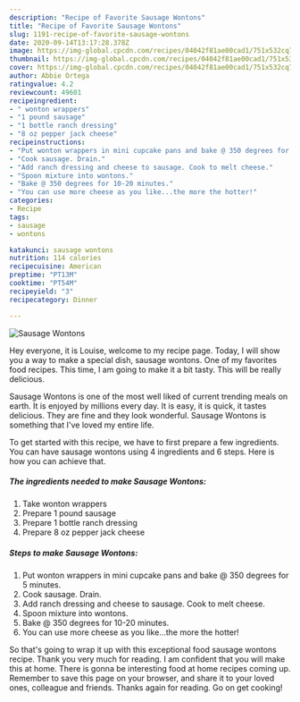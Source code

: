 ```yaml
---
description: "Recipe of Favorite Sausage Wontons"
title: "Recipe of Favorite Sausage Wontons"
slug: 1191-recipe-of-favorite-sausage-wontons
date: 2020-09-14T13:17:28.378Z
image: https://img-global.cpcdn.com/recipes/04042f81ae00cad1/751x532cq70/sausage-wontons-recipe-main-photo.jpg
thumbnail: https://img-global.cpcdn.com/recipes/04042f81ae00cad1/751x532cq70/sausage-wontons-recipe-main-photo.jpg
cover: https://img-global.cpcdn.com/recipes/04042f81ae00cad1/751x532cq70/sausage-wontons-recipe-main-photo.jpg
author: Abbie Ortega
ratingvalue: 4.2
reviewcount: 49601
recipeingredient:
- " wonton wrappers"
- "1 pound sausage"
- "1 bottle ranch dressing"
- "8 oz pepper jack cheese"
recipeinstructions:
- "Put wonton wrappers in mini cupcake pans and bake @ 350 degrees for 5 minutes."
- "Cook sausage. Drain."
- "Add ranch dressing and cheese to sausage. Cook to melt cheese."
- "Spoon mixture into wontons."
- "Bake @ 350 degrees for 10-20 minutes."
- "You can use more cheese as you like...the more the hotter!"
categories:
- Recipe
tags:
- sausage
- wontons

katakunci: sausage wontons 
nutrition: 114 calories
recipecuisine: American
preptime: "PT13M"
cooktime: "PT54M"
recipeyield: "3"
recipecategory: Dinner

---
```



![Sausage Wontons](https://img-global.cpcdn.com/recipes/04042f81ae00cad1/751x532cq70/sausage-wontons-recipe-main-photo.jpg)

Hey everyone, it is Louise, welcome to my recipe page. Today, I will show you a way to make a special dish, sausage wontons. One of my favorites food recipes. This time, I am going to make it a bit tasty. This will be really delicious.

Sausage Wontons is one of the most well liked of current trending meals on earth. It is enjoyed by millions every day. It is easy, it is quick, it tastes delicious. They are fine and they look wonderful. Sausage Wontons is something that I've loved my entire life.




To get started with this recipe, we have to first prepare a few ingredients. You can have sausage wontons using 4 ingredients and 6 steps. Here is how you can achieve that.

<!--inarticleads1-->

##### The ingredients needed to make Sausage Wontons:

1. Take  wonton wrappers
1. Prepare 1 pound sausage
1. Prepare 1 bottle ranch dressing
1. Prepare 8 oz pepper jack cheese




<!--inarticleads2-->

##### Steps to make Sausage Wontons:

1. Put wonton wrappers in mini cupcake pans and bake @ 350 degrees for 5 minutes.
1. Cook sausage. Drain.
1. Add ranch dressing and cheese to sausage. Cook to melt cheese.
1. Spoon mixture into wontons.
1. Bake @ 350 degrees for 10-20 minutes.
1. You can use more cheese as you like...the more the hotter!




So that's going to wrap it up with this exceptional food sausage wontons recipe. Thank you very much for reading. I am confident that you will make this at home. There is gonna be interesting food at home recipes coming up. Remember to save this page on your browser, and share it to your loved ones, colleague and friends. Thanks again for reading. Go on get cooking!
